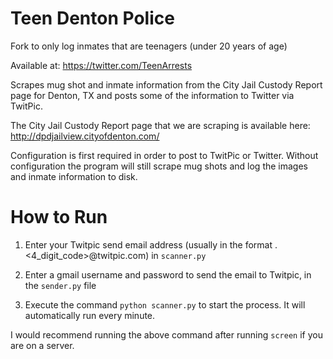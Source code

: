 Teen Denton Police
==================

Fork to only log inmates that are teenagers (under 20 years of age)

Available at: https://twitter.com/TeenArrests

Scrapes mug shot and inmate information from the City Jail Custody
Report page for Denton, TX and posts some of the information to Twitter
via TwitPic.

The City Jail Custody Report page that we are scraping is available here:
http://dpdjailview.cityofdenton.com/

Configuration is first required in order to post to TwitPic or Twitter. Without configuration the program will still scrape mug shots and log the images and inmate information to disk.

How to Run
==========

1. Enter your Twitpic send email address (usually in the format <username>.<4_digit_code>@twitpic.com) in `scanner.py`

2. Enter a gmail username and password to send the email to Twitpic, in the `sender.py` file

3. Execute the command `python scanner.py` to start the process. It will automatically run every minute.

I would recommend running the above command after running `screen` if you are on a server.